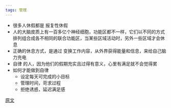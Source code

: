 ```yaml
---
tags: 管理
---
```


* 很多人休假都是 <hu>报复性休假</hu>
* 人的大脑皮质上有一百多亿个神经细胞，功能区都不一样，它们以不同的方式排列组合成各不相同的联合功能区，当某些区域活动时，另外一些区域才会休息
* 正确的休息方式，是通过 <hu>变换工作内容</hu>，从外界获得能量和信息，来给自己脑力充电
* <hu>自律</hu> 的人，因为他们的假期充实且过得有意义，心里有满足就不会觉得累
* 如何才能做到自律
  * 设定每天可完成的小目标
  * 管理时间，苛求过程
  * 拒绝诱惑，延迟满足感

[原文](https://mp.weixin.qq.com/s/7wxlUEn7LKGVhdtWICI5fw)